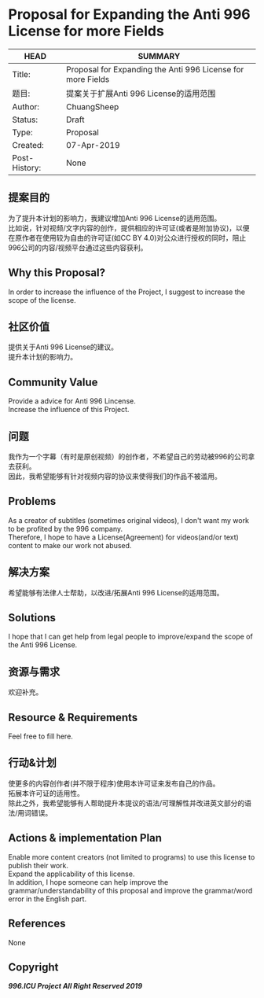 # Proposal for Expanding the Anti 996 License for more Fields

HEAD | SUMMARY
-----|--------
Title:| Proposal for Expanding the Anti 996 License for more Fields
题目: | 提案关于扩展Anti 996 License的适用范围
Author:| ChuangSheep
Status:| Draft
Type:| Proposal
Created:| 07-Apr-2019
Post-History:| None

## 提案目的

为了提升本计划的影响力，我建议增加Anti 996 License的适用范围。</br>
比如说，针对视频/文字内容的创作，提供相应的许可证(或者是附加协议)，以便在原作者在使用较为自由的许可证(如CC BY 4.0)对公众进行授权的同时，阻止996公司的内容/视频平台通过这些内容获利。

## Why this Proposal?

In order to increase the influence of the Project, I suggest to increase the scope of the license. <br/>

## 社区价值

提供关于Anti 996 License的建议。</br>
提升本计划的影响力。

## Community Value

Provide a advice for Anti 996 Lincense. </br>
Increase the influence of this Project. 

## 问题

我作为一个字幕（有时是原创视频）的创作者，不希望自己的劳动被996的公司拿去获利。</br>
因此，我希望能够有针对视频内容的协议来使得我们的作品不被滥用。

## Problems

As a creator of subtitles (sometimes original videos), I don't want my work to be profited by the 996 company.</br>
Therefore, I hope to have a License(Agreement) for videos(and/or text) content to make our work not abused.

## 解决方案

希望能够有法律人士帮助，以改进/拓展Anti 996 License的适用范围。

## Solutions

I hope that I can get help from legal people to improve/expand the scope of the Anti 996 License.

## 资源与需求

欢迎补充。

## Resource & Requirements

Feel free to fill here.

## 行动&计划

使更多的内容创作者(并不限于程序)使用本许可证来发布自己的作品。</br>
拓展本许可证的适用性。</br>
除此之外，我希望能够有人帮助提升本提议的语法/可理解性并改进英文部分的语法/用词错误。

## Actions & implementation Plan

Enable more content creators (not limited to programs) to use this license to publish their work.</br>
Expand the applicability of this license.</br>
In addition, I hope someone can help improve the grammar/understandability of this proposal and improve the grammar/word error in the English part.

## References
None

## Copyright

***996.ICU Project All Right Reserved 2019***
